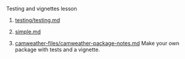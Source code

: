 Testing and vignettes lesson

1. [testing/testing.md](testing/testing.md)

2. [simple.md](simple.md)

3. [camweather-files/camweather-package-notes.md](camweather-files/camweather-package-notes.md) Make your own package with
   tests and a vignette.
